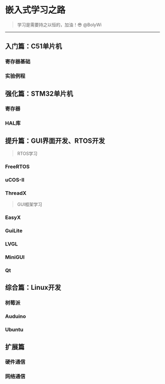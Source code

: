 # 嵌入式学习之路

> 学习是需要持之以恒的，加油！😎 @BolyWi

---

## 入门篇：C51单片机

### 寄存器基础

### 实验例程

## 强化篇：STM32单片机

### 寄存器

### HAL库

## 提升篇：GUI界面开发、RTOS开发

> RTOS学习

### FreeRTOS

### uCOS-II

### ThreadX

> GUI框架学习

### EasyX

### GuiLite

### LVGL

### MiniGUI

### Qt

## 综合篇：Linux开发

### 树莓派

### Auduino

### Ubuntu

## 扩展篇

### 硬件通信

### 网络通信

